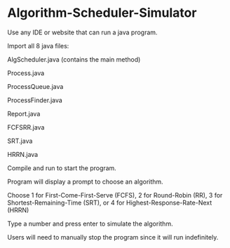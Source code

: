 # Algorithm-Scheduler-Simulator
Use any IDE or website that can run a java program.

Import all 8 java files:

  AlgScheduler.java (contains the main method)
  
  Process.java
  
  ProcessQueue.java
  
  ProcessFinder.java
  
  Report.java
  
  FCFSRR.java
  
  SRT.java
  
  HRRN.java
  
Compile and run to start the program.

Program will display a prompt to choose an algorithm.

Choose 1 for First-Come-First-Serve (FCFS), 2 for Round-Robin (RR), 3 for Shortest-Remaining-Time (SRT), or 4 for Highest-Response-Rate-Next (HRRN)

Type a number and press enter to simulate the algorithm.

Users will need to manually stop the program since it will run indefinitely.
